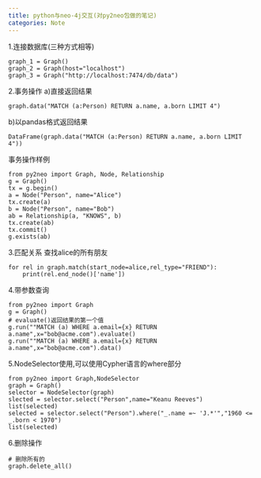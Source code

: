 ```yaml
---
title: python与neo-4j交互(对py2neo包做的笔记)
categories: Note
---
```


1.连接数据库(三种方式相等)
```
graph_1 = Graph()
graph_2 = Graph(host="localhost")
graph_3 = Graph("http://localhost:7474/db/data")
```

2.事务操作
a)直接返回结果
```
graph.data("MATCH (a:Person) RETURN a.name, a.born LIMIT 4")
```
b)以pandas格式返回结果
```
DataFrame(graph.data("MATCH (a:Person) RETURN a.name, a.born LIMIT 4"))
```

事务操作样例
```
from py2neo import Graph, Node, Relationship
g = Graph()
tx = g.begin()
a = Node("Person", name="Alice")
tx.create(a)
b = Node("Person", name="Bob")
ab = Relationship(a, "KNOWS", b)
tx.create(ab)
tx.commit()
g.exists(ab)
```

3.匹配关系
查找alice的所有朋友
```
for rel in graph.match(start_node=alice,rel_type="FRIEND"):
	print(rel.end_node()['name'])
```

4.带参数查询
```
from py2neo import Graph
g = Graph()
# evaluate()返回结果的第一个值
g.run(""MATCH (a) WHERE a.email={x} RETURN a.name",x="bob@acme.com").evaluate()
g.run(""MATCH (a) WHERE a.email={x} RETURN a.name",x="bob@acme.com").data()
```
5.NodeSelector使用,可以使用Cypher语言的where部分
```
from py2neo import Graph,NodeSelector
graph = Graph()
selector = NodeSelector(graph)
slected = selector.select("Person",name="Keanu Reeves")
list(selected)
selected = selector.select("Person").where("_.name =~ 'J.*'","1960 <= _.born < 1970")
list(selected)
```

6.删除操作
```
# 删除所有的
graph.delete_all()
```


